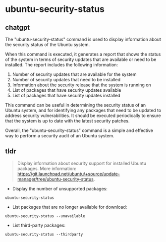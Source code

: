 # ubuntu-security-status 
## chatgpt 
The "ubuntu-security-status" command is used to display information about the security status of the Ubuntu system. 

When this command is executed, it generates a report that shows the status of the system in terms of security updates that are available or need to be installed. The report includes the following information:

1. Number of security updates that are available for the system
2. Number of security updates that need to be installed
3. Information about the security release that the system is running on
4. List of packages that have security updates available
5. List of packages that have security updates installed

This command can be useful in determining the security status of an Ubuntu system, and for identifying any packages that need to be updated to address security vulnerabilities. It should be executed periodically to ensure that the system is up to date with the latest security patches.

Overall, the "ubuntu-security-status" command is a simple and effective way to perform a security audit of an Ubuntu system. 

## tldr 
 
> Display information about security support for installed Ubuntu packages.
> More information: <https://git.launchpad.net/ubuntu/+source/update-manager/tree/ubuntu-security-status>.

- Display the number of unsupported packages:

`ubuntu-security-status`

- List packages that are no longer available for download:

`ubuntu-security-status --unavailable`

- List third-party packages:

`ubuntu-security-status --thirdparty`
